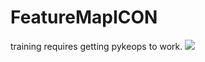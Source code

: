 # FeatureMapICON

training requires getting pykeops to work.
[<img src="https://github.com/uncbiag/FeatureMapICON/actions/workflows/selfhosted-action.yml/badge.svg">](https://github.com/uncbiag/FeatureMapICON/actions)

